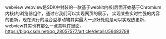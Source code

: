 webview
webview是SDK中封装的一款基于webkit内核(后面开始基于Chromium内核)的浏览器组件，通过它我们可以实现网页的展示，
实现某些实时性强的内容的更新，现在流行的混合型移动端其实最大一点好处就是可以实现热更新，webview其实也有那么一点意味在里面。
https://blog.csdn.net/qq_28057577/article/details/56483798